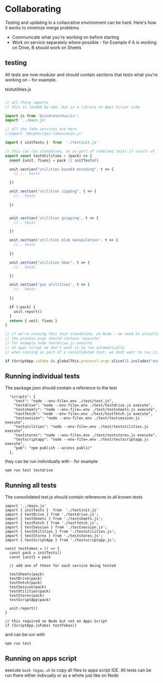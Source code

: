 # Collaborating

Testing and updating in a collaorative environment can be hard. Here's how it works to minimize merge problems
- Communicate what you're working on before starting
- Work on service separately where possible - for Example if A is working on Drive, B should work on Sheets

## testing

All tests are now modular and should contain sections that tests what you're working on - for example.

testutilities.js

````js

// all these imports 
// this is loaded by npm, but is a library on Apps Script side

import is from '@sindresorhus/is';
import '../main.js'

// all the fake services are here
//import '@mcpher/gas-fakes/main.js'

import { initTests }  from  './testinit.js'

// this can run standalone, or as part of combined tests if result of inittests is passed over
export const testUtilities = (pack) => {
  const {unit, fixes} = pack || initTests()

  unit.section("utilities base64 encoding", t => {
    // ... tests

  })

  unit.section("utilities zipping", t => {
    //.. tests
    
  })


  unit.section('utilities gzipping', t => {
    //.. tests

  })

  unit.section('utilities blob manipulation', t => {
    //.. tests
        
  })

  unit.section("utilities hmac", t => {
    //.. tests

  })

  unit.section('gas utiltities', t => {
    //.. tests
    
  })

  if (!pack) {
    unit.report()
  }
  return { unit, fixes }
}

// if we're running this test standalone, on Node - we need to actually kick it off
// the provess.argv should contain "execute" 
// for example node testdrive.js execute
// on apps script we don't want it to run automatically
// when running as part of a consolidated test, we dont want to run it, as the caller will do that

if (ScriptApp.isFake && globalThis.process?.argv.slice(2).includes("execute")) testUtilities()


````

## Running individual tests
The package.json should contain a reference to the test
````
  "scripts": {
    "test": "node --env-file=.env ./test/test.js",
    "testdrive": "node --env-file=.env ./test/testdrive.js execute",
    "testsheets": "node --env-file=.env ./test/testsheets.js execute",
    "testfetch": "node --env-file=.env ./test/testfetch.js execute",
    "testsession": "node --env-file=.env ./test/testsession.js execute",
    "testutilities": "node --env-file=.env ./test/testutilities.js execute",
    "teststores": "node --env-file=.env ./test/teststores.js execute",
    "testscriptapp": "node --env-file=.env ./test/testscriptapp.js execute",
    "pub": "npm publish --access public"
  },
````
they can be run individually with - for example
````
npm run test testdrive
````
## Running all tests
The consolidated test.js should contain references to all known tests
````
import '../main.js'
import { initTests }  from  './testinit.js'
import { testDrive } from './testdrive.js';
import { testSheets } from './testsheets.js';
import { testFetch } from './testfetch.js';
import { testSession } from './testsession.js';
import { testUtilities } from './testutilities.js';
import { testStores } from './teststores.js';
import { testScriptApp } from './testscriptapp.js';

const testFakes = () => {
  const pack = initTests()
  const {unit} = pack

  // add one of these for each service being tested
  
  testSheets(pack)
  testDrive(pack)
  testFetch(pack)
  testSession(pack)
  testUtilities(pack)
  testStores(pack)
  testScriptApp(pack)
  
  unit.report()
}

// this required on Node but not on Apps Script
if (ScriptApp.isFake) testFakes()

````
and can be run with
````
npm run test
````
## Running on apps script

execute `bash togas.sh` to copy all files to apps script IDE. All tests can be run there either indivually or as a whole just like on Node